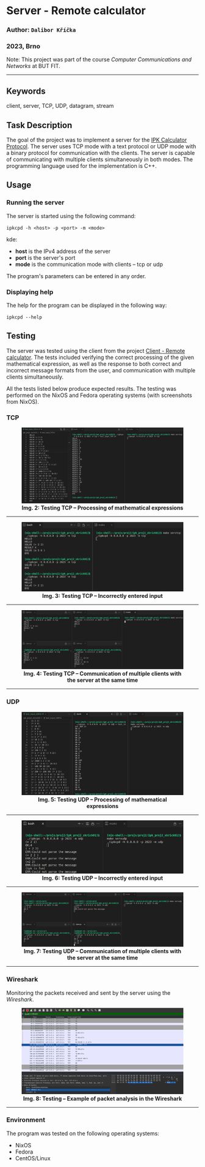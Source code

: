 # **Server - Remote calculator**
### Author: `Dalibor Kříčka`
### 2023, Brno

Note: This project was part of the course _Computer Communications and Networks_ at BUT FIT.

---

## **Keywords**
client, server, TCP, UDP, datagram, stream

## **Task Description**
The goal of the project was to implement a server for the [IPK Calculator Protocol](https://git.fit.vutbr.cz/NESFIT/IPK-Projekty/src/branch/master/Project%201/Protocol.md). The server uses TCP mode with a text protocol or UDP mode with a binary protocol for communication with the clients. The server is capable of communicating with multiple clients simultaneously in both modes.
The programming language used for the implementation is C++.


## **Usage**
### **Running the server**
The server is started using the following command:

```
ipkcpd -h <host> -p <port> -m <mode>
```

kde:
* **host** is the IPv4 address of the server
* **port** is the server's port
* **mode** is the communication mode with clients – tcp or udp

The program's parameters can be entered in any order.

### **Displaying help**
The help for the program can be displayed in the following way:

```
ipkcpd --help
```

## **Testing**
The server was tested using the client from the project [Client - Remote calculator](https://github.com/DaliborKr/client-remote_calculator). The tests included verifying the correct processing of the given mathematical expression, as well as the response to both correct and incorrect message formats from the user, and communication with multiple clients simultaneously.

All the tests listed below produce expected results. The testing was performed on the NixOS and Fedora operating systems (with screenshots from NixOS).

### **TCP**
<figure align="center">
<img src="doc_stuff/tcp_math.png">
<figcaption><b>Img. 2: Testing TCP – Processing of mathematical expressions</b></figcaption>
</figure>

---
<figure align="center">
<img src="doc_stuff/tcp_bad_input.png">
<figcaption><b>Img. 3: Testing TCP – Incorrectly entered input</b></figcaption>
</figure>

---

<figure align="center">
<img src="doc_stuff/tcp_multiple_clients.png">
<figcaption><b>Img. 4: Testing TCP – Communication of multiple clients with the server at the same time</b></figcaption>
</figure>

---

### **UDP**
<figure align="center">
<img src="doc_stuff/udp_math.png">
<figcaption><b>Img. 5: Testing UDP – Processing of mathematical expressions</b></figcaption>
</figure>

---
<figure align="center">
<img src="doc_stuff/udp_bad_input.png">
<figcaption><b>Img. 6: Testing UDP – Incorrectly entered input</b></figcaption>
</figure>

---

<figure align="center">
<img src="doc_stuff/udp_multiple_clients.png">
<figcaption><b>Img. 7: Testing UDP – Communication of multiple clients with the server at the same time</b></figcaption>
</figure>

---
### **Wireshark**

Monitoring the packets received and sent by the server using the _Wireshark_.

<figure align="center">
<img src="doc_stuff/wireshark.png">
<figcaption><b>Img. 8: Testing – Example of packet analysis in the Wireshark</b></figcaption>
</figure>


---

### **Environment**

The program was tested on the following operating systems:
* NixOS
* Fedora
* CentOS/Linux